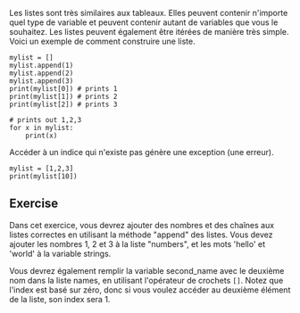 Les listes sont très similaires aux tableaux. Elles peuvent contenir n'importe quel type de variable et peuvent contenir autant de variables que vous le souhaitez. Les listes peuvent également être itérées de manière très simple. Voici un exemple de comment construire une liste.

    mylist = []
    mylist.append(1)
    mylist.append(2)
    mylist.append(3)
    print(mylist[0]) # prints 1
    print(mylist[1]) # prints 2
    print(mylist[2]) # prints 3

    # prints out 1,2,3
    for x in mylist:
        print(x)

Accéder à un indice qui n'existe pas génère une exception (une erreur).

    mylist = [1,2,3]
    print(mylist[10])

Exercise
--------

Dans cet exercice, vous devrez ajouter des nombres et des chaînes aux listes correctes en utilisant la méthode "append" des listes. Vous devez ajouter les nombres 1, 2 et 3 à la liste "numbers", et les mots 'hello' et 'world' à la variable strings.

Vous devrez également remplir la variable second_name avec le deuxième nom dans la liste names, en utilisant l'opérateur de crochets `[]`. Notez que l'index est basé sur zéro, donc si vous voulez accéder au deuxième élément de la liste, son index sera 1.